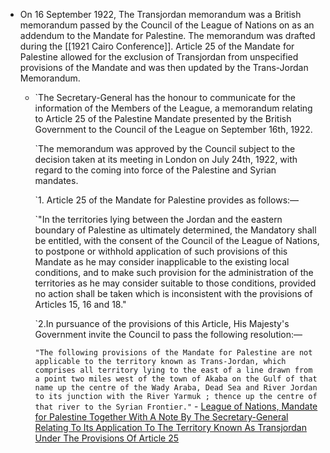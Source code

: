 - On 16 September 1922, The Transjordan memorandum was a British memorandum passed by the Council of the League of Nations on as an addendum to the Mandate for Palestine. The memorandum was drafted during the [[1921 Cairo Conference]]. Article 25 of the Mandate for Palestine allowed for the exclusion of Transjordan from unspecified provisions of the Mandate and was then updated by the Trans-Jordan Memorandum.
	- `The Secretary-General has the honour to communicate for the information of the Members of the League, a memorandum relating to Article 25 of the Palestine Mandate presented by the British Government to the Council of the League on September 16th, 1922.
	  
	  `The memorandum was approved by the Council subject to the decision taken at its meeting in London on July 24th, 1922, with regard to the coming into force of the Palestine and Syrian mandates.
	  
	  `1. Article 25 of the Mandate for Palestine provides as follows:—
	  
	  `"In the territories lying between the Jordan and the eastern boundary of Palestine as ultimately determined, the Mandatory shall be entitled, with the consent of the Council of the League of Nations, to postpone or withhold application of such provisions of this Mandate as he may consider inapplicable to the existing local conditions, and to make such provision for the administration of the territories as he may consider suitable to those conditions, provided no action shall be taken which is inconsistent with the provisions of Articles 15, 16 and 18."
	  
	  `2.In pursuance of the provisions of this Article, His Majesty's Government invite the Council to pass the following resolution:—
	  
	  `"The following provisions of the Mandate for Palestine are not applicable to the territory known as Trans-Jordan, which comprises all territory lying to the east of a line drawn from a point two miles west of the town of Akaba on the Gulf of that name up the centre of the Wady Araba, Dead Sea and River Jordan to its junction with the River Yarmuk ; thence up the centre of that river to the Syrian Frontier."` - [League of Nations, Mandate for Palestine Together With A Note By The Secretary-General Relating To Its Application To The Territory Known As Transjordan Under The Provisions Of Article 25](https://archive.org/details/mandateforpalest00leaguoft/page/10/mode/2up)
